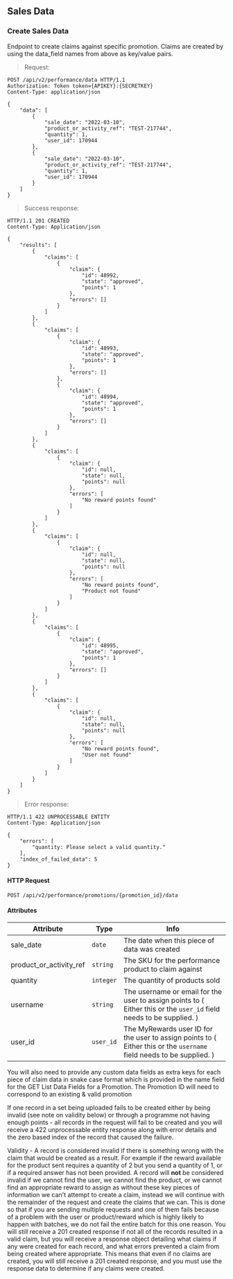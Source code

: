 ## Sales Data

### Create Sales Data

Endpoint to create claims against specific promotion. Claims are created by using the data_field names from above as key/value pairs.

> Request:

``` http
POST /api/v2/performance/data HTTP/1.1
Authorization: Token token={APIKEY}:{SECRETKEY}
Content-Type: application/json

{
    "data": [
        {
            "sale_date": "2022-03-10",
            "product_or_activity_ref": "TEST-217744",
            "quantity": 1,
            "user_id": 170944
        },
        {
            "sale_date": "2022-03-10",
            "product_or_activity_ref": "TEST-217744",
            "quantity": 1,
            "user_id": 170944
        }
    ]
}
```

> Success response:

``` http
HTTP/1.1 201 CREATED
Content-Type: Application/json

{
    "results": [
        {
            "claims": [
                {
                    "claim": {
                        "id": 48992,
                        "state": "approved",
                        "points": 1
                    },
                    "errors": []
                }
            ]
        },
        {
            "claims": [
                {
                    "claim": {
                        "id": 48993,
                        "state": "approved",
                        "points": 1
                    },
                    "errors": []
                },
                {
                    "claim": {
                        "id": 48994,
                        "state": "approved",
                        "points": 1
                    },
                    "errors": []
                }
            ]
        },
        {
            "claims": [
                {
                    "claim": {
                        "id": null,
                        "state": null,
                        "points": null
                    },
                    "errors": [
                        "No reward points found"
                    ]
                }
            ]
        },
        {
            "claims": [
                {
                    "claim": {
                        "id": null,
                        "state": null,
                        "points": null
                    },
                    "errors": [
                        "No reward points found",
                        "Product not found"
                    ]
                }
            ]
        },
        {
            "claims": [
                {
                    "claim": {
                        "id": 48995,
                        "state": "approved",
                        "points": 1
                    },
                    "errors": []
                }
            ]
        },
        {
            "claims": [
                {
                    "claim": {
                        "id": null,
                        "state": null,
                        "points": null
                    },
                    "errors": [
                        "No reward points found",
                        "User not found"
                    ]
                }
            ]
        }
    ]
}
```


> Error response:

``` http
HTTP/1.1 422 UNPROCESSABLE ENTITY
Content-Type: Application/json

{
    "errors": [
        "quantity: Please select a valid quantity."
    ],
    "index_of_failed_data": 5
}
```
#### HTTP Request

`POST /api/v2/performance/promotions/{promotion_id}/data`

#### Attributes

Attribute | Type | Info
--------- | ---- | ----
sale\_date | `date` | The date when this piece of data was created
product\_or\_activity\_ref | `string` | The SKU for the performance product to claim against
quantity | `integer` | The quantity of products sold
username | `string` | The username or email for the user to assign points to ( Either this or the `user_id` field needs to be supplied. )
user\_id | `user_id` | The MyRewards user ID for the user to assign points to ( Either this or the `username` field needs to be supplied. )

You will also need to provide any custom data fields as extra keys for each piece of claim data in snake case format which is provided in the name field for the GET List Data Fields for a Promotion. The Promotion ID will need to correspond to an existing & valid promotion

If one record in a set being uploaded fails to be created either by being invalid (see note on validity below) or through a programme not having enough points - all records in the request will fail to be created and you will receive a 422 unprocessable entity response along with error details and the zero based index of the record that caused the failure.

Validity - A record is considered invalid if there is something wrong with the claim that would be created as a result. For example if the reward available for the product sent requires a quantity of 2 but you send a quantity of 1, or if a required answer has not been provided. A record will **not** be considered invalid if we cannot find the user, we cannot find the product, or we cannot find an appropriate reward to assign as without these key pieces of information we can't attempt to create a claim, instead we will continue with the remainder of the request and create the claims that we can. This is done so that if you are sending multiple requests and one of them fails because of a problem with the user or product/reward which is highly likely to happen with batches, we do not fail the entire batch for this one reason. You will still receive a 201 created response if not all of the records resulted in a valid claim, but you will receive a response object detailing what claims if any were created for each record, and what errors prevented a claim from being created where appropriate. This means that even if no claims are created, you will still receive a 201 created response, and you must use the response data to determine if any claims were created.


